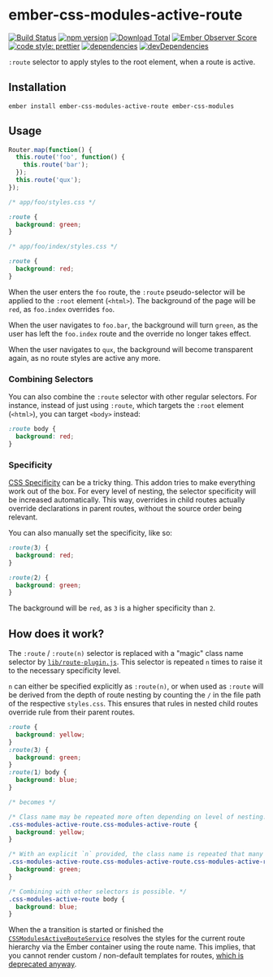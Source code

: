 # ember-css-modules-active-route

[![Build Status](https://travis-ci.org/buschtoens/ember-css-modules-active-route.svg)](https://travis-ci.org/buschtoens/ember-css-modules-active-route)
[![npm version](https://badge.fury.io/js/ember-css-modules-active-route.svg)](http://badge.fury.io/js/ember-css-modules-active-route)
[![Download Total](https://img.shields.io/npm/dt/ember-css-modules-active-route.svg)](http://badge.fury.io/js/ember-css-modules-active-route)
[![Ember Observer Score](https://emberobserver.com/badges/ember-css-modules-active-route.svg)](https://emberobserver.com/addons/ember-css-modules-active-route)
[![code style: prettier](https://img.shields.io/badge/code_style-prettier-ff69b4.svg)](https://github.com/prettier/prettier)
[![dependencies](https://img.shields.io/david/buschtoens/ember-css-modules-active-route.svg)](https://david-dm.org/buschtoens/ember-css-modules-active-route)
[![devDependencies](https://img.shields.io/david/dev/buschtoens/ember-css-modules-active-route.svg)](https://david-dm.org/buschtoens/ember-css-modules-active-route)

`:route` selector to apply styles to the root element, when a route is active.

## Installation

```
ember install ember-css-modules-active-route ember-css-modules
```

## Usage

```ts
Router.map(function() {
  this.route('foo', function() {
    this.route('bar');
  });
  this.route('qux');
});
```

```css
/* app/foo/styles.css */

:route {
  background: green;
}
```

```css
/* app/foo/index/styles.css */

:route {
  background: red;
}
```

When the user enters the `foo` route, the `:route` pseudo-selector will be
applied to the `:root` element (`<html>`). The background of the page will be
`red`, as `foo.index` overrides `foo`.

When the user navigates to `foo.bar`, the background will turn `green`, as the
user has left the `foo.index` route and the override no longer takes effect.

When the user navigates to `qux`, the background will become transparent again,
as no route styles are active any more.

### Combining Selectors

You can also combine the `:route` selector with other regular selectors. For
instance, instead of just using `:route`, which targets the `:root` element
(`<html>`), you can target `<body>` instead:

```css
:route body {
  background: red;
}
```

### Specificity

[CSS Specificity](https://developer.mozilla.org/en-US/docs/Web/CSS/Specificity)
can be a tricky thing. This addon tries to make everything work out of the box.
For every level of nesting, the selector specificity will be increased
automatically. This way, overrides in child routes actually override
declarations in parent routes, without the source order being relevant.

You can also manually set the specificity, like so:

```css
:route(3) {
  background: red;
}

:route(2) {
  background: green;
}
```

The background will be `red`, as `3` is a higher specificity than `2`.

## How does it work?

The `:route` / `:route(n)` selector is replaced with a "magic" class name
selector by [`lib/route-plugin.js`](lib/route-plugin.js). This selector is
repeated `n` times to raise it to the necessary specificity level.

`n` can either be specified explicitly as `:route(n)`, or when used as `:route`
will be derived from the depth of route nesting by counting the `/` in the file
path of the respective `styles.css`. This ensures that rules in nested child
routes override rule from their parent routes.

```css
:route {
  background: yellow;
}
:route(3) {
  background: green;
}
:route(1) body {
  background: blue;
}

/* becomes */

/* Class name may be repeated more often depending on level of nesting. */
.css-modules-active-route.css-modules-active-route {
  background: yellow;
}

/* With an explicit `n` provided, the class name is repeated that many times. */
.css-modules-active-route.css-modules-active-route.css-modules-active-route {
  background: green;
}

/* Combining with other selectors is possible. */
.css-modules-active-route body {
  background: blue;
}
```

When the a transition is started or finished the
[`CSSModulesActiveRouteService`](addon/services/css-modules-active-route.ts)
resolves the styles for the current route hierarchy via the Ember container
using the route name. This implies, that you cannot render custom / non-default
templates for routes,
[which is deprecated anyway](https://github.com/emberjs/rfcs/blob/master/text/0418-deprecate-route-render-methods.md).
